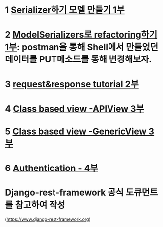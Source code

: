 # 1 [Serializer하기 모델 만들기 1부](https://github.com/ParkJiSu28/DRF_tutorial/commit/1351c7ebb63ca57a5bd31dd96370ad624dd6ea70)
# 2 [ModelSerializers로 refactoring하기 1부](https://github.com/ParkJiSu28/DRF_tutorial/commit/c5401b5166b0a0914e023f1c1142d56f0d88f674): postman을 통해 Shell에서 만들었던 데이터를 PUT메소드를 통해 변경해보자.
# 3 [request&response tutorial 2부](https://github.com/ParkJiSu28/DRF_tutorial/commit/2eaaa1f0c5f28be7c8670e7e2a2014954bb872c8)
# 4 [Class based view -APIView 3부](https://github.com/ParkJiSu28/DRF_tutorial/commit/32a886a526872d3f67bff1e28f7df42d5b8c9ec0)
# 5 [Class based view -GenericView 3부](https://github.com/ParkJiSu28/DRF_tutorial/commit/451e62f0a0110aaddf8f5464ba9cc75a34b694ad)
# 6 [Authentication - 4부 ](https://github.com/ParkJiSu28/DRF_tutorial/commit/b1e8e71ef28c837dfaa7ac348437ace4e519bb28)



# Django-rest-framework 공식 도큐먼트를 참고하여 작성
(https://www.django-rest-framework.org)



